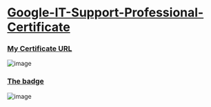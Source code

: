# [Google-IT-Support-Professional-Certificate](https://www.coursera.org/professional-certificates/google-it-support)

### [My Certificate URL](https://coursera.org/share/9495d219c6777aa1167e50847e4238a1)

![image](https://user-images.githubusercontent.com/98630446/156114616-fba858de-d39e-47de-ad60-06e655597c4a.png)


### [The badge](https://www.credly.com/badges/29bca1ac-823f-4eff-a1cb-16ca851cf65e/public_url)


![image](https://user-images.githubusercontent.com/98630446/156276933-db88c373-366a-46fb-9900-12f304f5503b.png)
